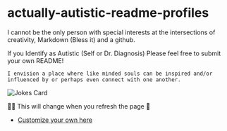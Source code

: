 # actually-autistic-readme-profiles

I cannot be the only person with special interests at the intersections of creativity, Markdown (Bless it) and a github. 

If you Identify as Autistic (Self or Dr. Diagnosis) Please feel free to submit your own README!
```
I envision a place where like minded souls can be inspired and/or influenced by or perhaps even connect with one another.
```
![Jokes Card](https://readme-jokes.vercel.app/api)

☝🏾 This will change when you refresh the page 🤣
  + [Customize your own here](https://github.com/ABSphreak/readme-jokes) 

